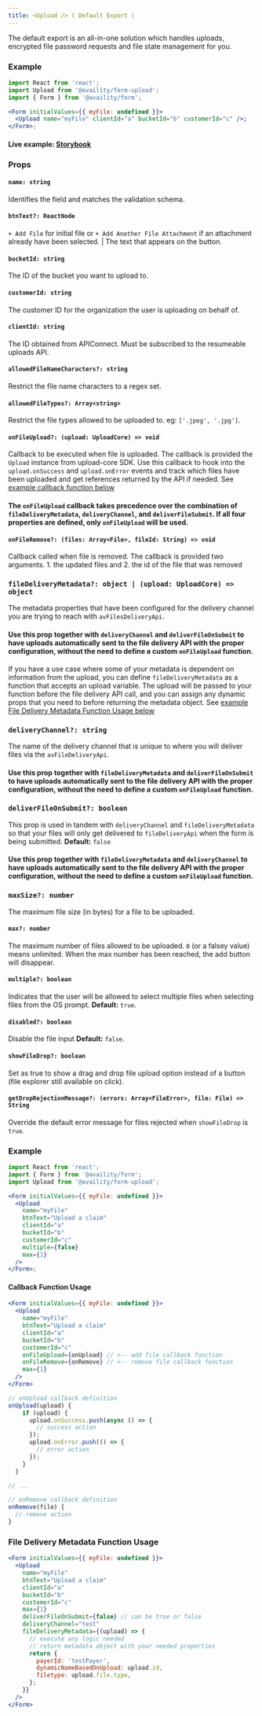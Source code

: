 ```yaml
---
title: <Upload /> ( Default Export )
---
```


The default export is an all-in-one solution which handles uploads, encrypted file password requests and file state management for you.

### Example

```jsx
import React from 'react';
import Upload from '@availity/form-upload';
import { Form } from '@availity/form';

<Form initialValues={{ myFile: undefined }}>
  <Upload name="myFile" clientId="a" bucketId="b" customerId="c" />;
</Form>;
```

#### Live example: <a href="https://availity.github.io/availity-react/storybook/?path=/story/components-upload--default"> Storybook</a>

### Props

#### `name: string`

Identifies the field and matches the validation schema.

#### `btnText?: ReactNode`

`+ Add File` for initial file or `+ Add Another File Attachment` if an attachment already have been selected. | The text that appears on the button.

#### `bucketId: string`

The ID of the bucket you want to upload to.

#### `customerId: string`

The customer ID for the organization the user is uploading on behalf of.

#### `clientId: string`

The ID obtained from APIConnect. Must be subscribed to the resumeable uploads API.

#### `allowedFileNameCharacters?: string`

Restrict the file name characters to a regex set.

#### `allowedFileTypes?: Array<string>`

Restrict the file types allowed to be uploaded to. eg: `['.jpeg', '.jpg']`.

#### `onFileUpload?: (upload: UploadCore) => void`

Callback to be executed when file is uploaded. The callback is provided the `Upload` instance from upload-core SDK. Use this callback to hook into the `upload.onSuccess` and `upload.onError` events and track which files have been uploaded and get references returned by the API if needed. See [example callback function below](###Callback-Function-Usage)

#### The `onFileUpload` callback takes precedence over the combination of `fileDeliveryMetadata`, `deliveryChannel`, and `deliverFileSubmit`. If all four properties are defined, only `onFileUpload` will be used.

#### `onFileRemove?: (files: Array<File>, fileId: String) => void`

Callback called when file is removed. The callback is provided two arguments. 1. the updated files and 2. the id of the file that was removed

### `fileDeliveryMetadata?: object | (upload: UploadCore) => object`

The metadata properties that have been configured for the delivery channel you are trying to reach with `avFilesDeliveryApi`.

#### Use this prop together with `deliveryChannel` and `deliverFileOnSubmit` to have uploads automatically sent to the file delivery API with the proper configuration, without the need to define a custom `onFileUpload` function.

If you have a use case where some of your metadata is dependent on information from the upload, you can define `fileDeliveryMetadata` as a function that accepts an upload variable. The upload will be passed to your function before the file delivery API call, and you can assign any dynamic props that you need to before returning the metadata object. See [example File Delivery Metadata Function Usage below](###File-Delivery-Metadata-Function-Usage)

### `deliveryChannel?: string`

The name of the delivery channel that is unique to where you will deliver files via the `avFileDeliveryApi`.

#### Use this prop together with `fileDeliveryMetadata` and `deliverFileOnSubmit` to have uploads automatically sent to the file delivery API with the proper configuration, without the need to define a custom `onFileUpload` function.

### `deliverFileOnSubmit?: boolean`

This prop is used in tandem with `deliveryChannel` and `fileDeliveryMetadata` so that your files will only get delivered to `fileDeliveryApi` when the form is being submitted. **Default:** `false`

#### Use this prop together with `fileDeliveryMetadata` and `deliveryChannel` to have uploads automatically sent to the file delivery API with the proper configuration, without the need to define a custom `onFileUpload` function.

### `maxSize?: number`

The maximum file size (in bytes) for a file to be uploaded.

#### `max?: number`

The maximum number of files allowed to be uploaded. `0` (or a falsey value) means unlimited. When the max number has been reached, the add button will disappear.

#### `multiple?: boolean`

Indicates that the user will be allowed to select multiple files when selecting files from the OS prompt. **Default:** `true`.

#### `disabled?: boolean`

Disable the file input **Default:** `false`.

#### `showFileDrop?: boolean`

Set as true to show a drag and drop file upload option instead of a button (file explorer still available on click).

#### `getDropRejectionMessage?: (errors: Array<FileError>, file: File) => String`

Override the default error message for files rejected when `showFileDrop` is `true`.

### Example

```jsx
import React from 'react';
import { Form } from '@availity/form';
import Upload from '@availity/form-upload';

<Form initialValues={{ myFile: undefined }}>
  <Upload
    name="myFile"
    btnText="Upload a claim"
    clientId="a"
    bucketId="b"
    customerId="c"
    multiple={false}
    max={1}
  />
</Form>;
```

#### Callback Function Usage

```jsx
<Form initialValues={{ myFile: undefined }}>
  <Upload
    name="myFile"
    btnText="Upload a claim"
    clientId="a"
    bucketId="b"
    customerId="c"
    onFileUpload={onUpload} // <-- add file callback function
    onFileRemove={onRemove} // <-- remove file callback function
    max={1}
  />
</Form>

// onUpload callback definition
onUpload(upload) {
    if (upload) {
      upload.onSuccess.push(async () => {
        // success action
      });
      upload.onError.push(() => {
        // error action
      });
    }
  }

// ...

// onRemove callback definition
onRemove(file) {
  // remove action
}
```

### File Delivery Metadata Function Usage

```jsx
<Form initialValues={{ myFile: undefined }}>
  <Upload
    name="myFile"
    btnText="Upload a claim"
    clientId="a"
    bucketId="b"
    customerId="c"
    max={1}
    deliverFileOnSubmit={false} // can be true or false
    deliveryChannel="test"
    fileDeliveryMetadata={(upload) => {
      // execute any logic needed
      // return metadata object with your needed properties
      return {
        payerId: 'testPayer',
        dynamicNameBasedOnUpload: upload.id,
        filetype: upload.file.type,
      };
    }}
  />
</Form>
```
